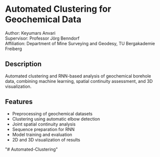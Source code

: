 # Automated Clustering for Geochemical Data

Author: Keyumars Anvari  
Supervisor: Professor Jörg Benndorf  
Affiliation: Department of Mine Surveying and Geodesy, TU Bergakademie Freiberg

## Description
Automated clustering and RNN-based analysis of geochemical borehole data, combining machine learning, spatial continuity assessment, and 3D visualization.

## Features
- Preprocessing of geochemical datasets
- Clustering using automatic elbow detection
- Joint spatial continuity analysis
- Sequence preparation for RNN
- Model training and evaluation
- 2D and 3D visualization of results


"# Automated-Clustering" 
